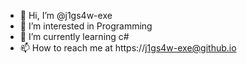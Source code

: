 - 👋 Hi, I’m @j1gs4w-exe
- 👀 I’m interested in  Programming
- 🌱 I’m currently learning c#
- 📫 How to reach me at https://j1gs4w-exe@github.io

<!---
carnival-0x00/carnival-0x00 is a ✨ special ✨ repository because its `README.md` (this file) appears on your GitHub profile.
You can click the Preview link to take a look at your changes.
--->
